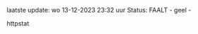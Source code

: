 laatste update: 
wo 13-12-2023 23:32   uur 
Status: FAALT - geel - 
<div class="service Y">httpstat</div>